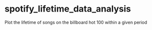 # spotify_lifetime_data_analysis
Plot the lifetime of songs on the billboard hot 100 within a given period
